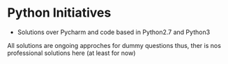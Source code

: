 # Python Initiatives

- Solutions over Pycharm and code based in Python2.7 and Python3

All solutions are ongoing approches for dummy questions thus, ther is nos professional solutions here (at least for now)

